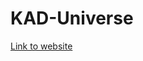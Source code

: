 # KAD-Universe

<!-- Link to website\ `https://klaushe.github.io/KAD/`\ -->

[Link to website](https://klaushe.github.io/KAD/)

